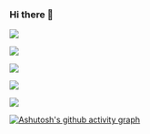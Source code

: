 ### Hi there 👋

![](https://github-profile-summary-cards.vercel.app/api/cards/profile-details?username=spo1lsp0rt&theme=tokyo-night)

![](https://github-profile-summary-cards.vercel.app/api/cards/most-commit-language?username=spo1lsp0rt&theme=solarized_dark)

![](https://github-profile-summary-cards.vercel.app/api/cards/repos-per-language?username=spo1lsp0rt&theme=solarized_dark)

![](https://github-profile-summary-cards.vercel.app/api/cards/stats?username=spo1lsp0rt&theme=solarized_dark)

![](https://github-profile-summary-cards.vercel.app/api/cards/productive-time?username=spo1lsp0rt&theme=solarized_dark)

[![Ashutosh's github activity graph](https://github-readme-activity-graph.cyclic.app/graph?username=spo1lsp0rt&theme=tokyo-night)](https://github.com/ashutosh00710/github-readme-activity-graph)

<!--
**spo1lsp0rt/spo1lsp0rt** is a ✨ _special_ ✨ repository because its `README.md` (this file) appears on your GitHub profile.

Here are some ideas to get you started:

- 🔭 I’m currently working on ...
- 🌱 I’m currently learning ...
- 👯 I’m looking to collaborate on ...
- 🤔 I’m looking for help with ...
- 💬 Ask me about ...
- 📫 How to reach me: ...
- 😄 Pronouns: ...
- ⚡ Fun fact: ...
-->

